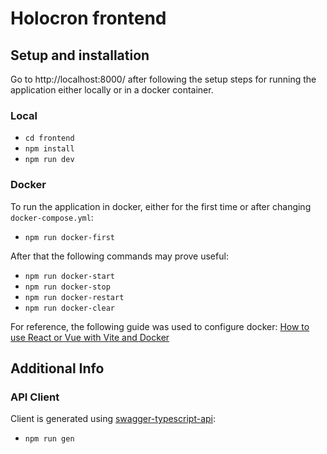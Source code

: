 # Holocron frontend

## Setup and installation
Go to http://localhost:8000/ after following the setup steps for running the application either locally or in a docker container.

### Local
  * `cd frontend`
  * `npm install`
  * `npm run dev`

### Docker
To run the application in docker, either for the first time or after changing `docker-compose.yml`:
* `npm run docker-first` 

After that the following commands may prove useful:
* `npm run docker-start`   
* `npm run docker-stop`
* `npm run docker-restart`
* `npm run docker-clear`

For reference, the following guide was used to configure docker: [How to use React or Vue with Vite and Docker ](https://dev.to/ysmnikhil/how-to-build-with-react-or-vue-with-vite-and-docker-1a3l)

## Additional Info

### API Client
Client is generated using [swagger-typescript-api](https://github.com/acacode/swagger-typescript-api):
* `npm run gen`

